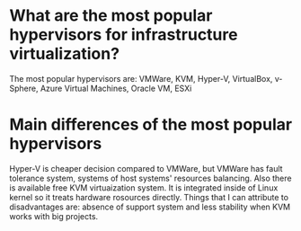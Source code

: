 # What are the most popular hypervisors for infrastructure virtualization?
The most popular hypervisors are: VMWare, KVM, Hyper-V, VirtualBox,  v-Sphere, Azure Virtual Machines, Oracle VM, ESXi
# Main differences of the most popular hypervisors
Hyper-V is cheaper decision compared to VMWare, but VMWare has fault tolerance system, systems of host systems' resources balancing. Also there is available free KVM virtuaization system. It is integrated inside of Linux kernel so it treats hardware rosources directly. Things that I can attribute to disadvantages are: absence of support system and less stability when KVM works with big projects.
